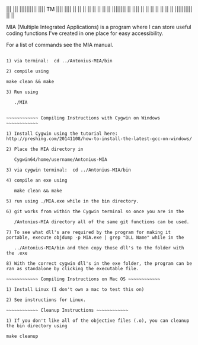  
|||      |||  ||||||||||      ||||     TM
||||    ||||      ||         ||  ||
|| ||  || ||      ||        ||||||||
||  ||||  ||      ||       ||      ||
||   ||   ||  ||||||||||  ||        ||


MIA (Multiple Integrated Applications) is a program where I can store useful coding functions I've created in one place for easy accessibility.

For a list of commands see the MIA manual.


 ~~~~~~~~~~~~ Compiling Instructions on Linux ~~~~~~~~~~~~

1) via terminal:  cd ../Antonius-MIA/bin

2) compile using 

make clean && make

3) Run using 
	
	./MIA


 ~~~~~~~~~~~~ Compiling Instructions with Cygwin on Windows ~~~~~~~~~~~~

1) Install Cygwin using the tutorial here: 
http://preshing.com/20141108/how-to-install-the-latest-gcc-on-windows/

2) Place the MIA directory in 
	
	Cygwin64/home/username/Antonius-MIA

3) via cygwin terminal:  cd ../Antonius-MIA/bin

4) compile an exe using 

	make clean && make

5) run using ./MIA.exe while in the bin directory.

6) git works from within the Cygwin terminal so once you are in the 
	
	/Antonius-MIA directory all of the same git functions can be used.

7) To see what dll's are required by the program for making it portable, execute objdump -p MIA.exe | grep "DLL Name" while in the 
	
	../Antonius-MIA/bin and then copy those dll's to the folder with the .exe

8) With the correct cygwin dll's in the exe folder, the program can be ran as standalone by clicking the executable file.

 ~~~~~~~~~~~~ Compiling Instructions on Mac OS ~~~~~~~~~~~~

1) Install Linux (I don't own a mac to test this on)

2) See instructions for Linux.

 ~~~~~~~~~~~~ Cleanup Instructions ~~~~~~~~~~~~

1) If you don't like all of the objective files (.o), you can cleanup the bin directory using

make cleanup